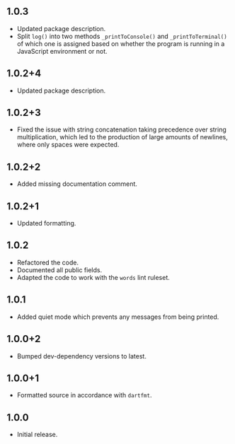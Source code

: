 ## 1.0.3

- Updated package description.
- Split `log()` into two methods `_printToConsole()` and `_printToTerminal()` of
  which one is assigned based on whether the program is running in a JavaScript
  environment or not.

## 1.0.2+4

- Updated package description.

## 1.0.2+3

- Fixed the issue with string concatenation taking precedence over string
  multiplication, which led to the production of large amounts of newlines,
  where only spaces were expected.

## 1.0.2+2

- Added missing documentation comment.

## 1.0.2+1

- Updated formatting.

## 1.0.2

- Refactored the code.
- Documented all public fields.
- Adapted the code to work with the `words` lint ruleset.

## 1.0.1

- Added quiet mode which prevents any messages from being printed.

## 1.0.0+2

- Bumped dev-dependency versions to latest.

## 1.0.0+1

- Formatted source in accordance with `dartfmt`.

## 1.0.0

- Initial release.
